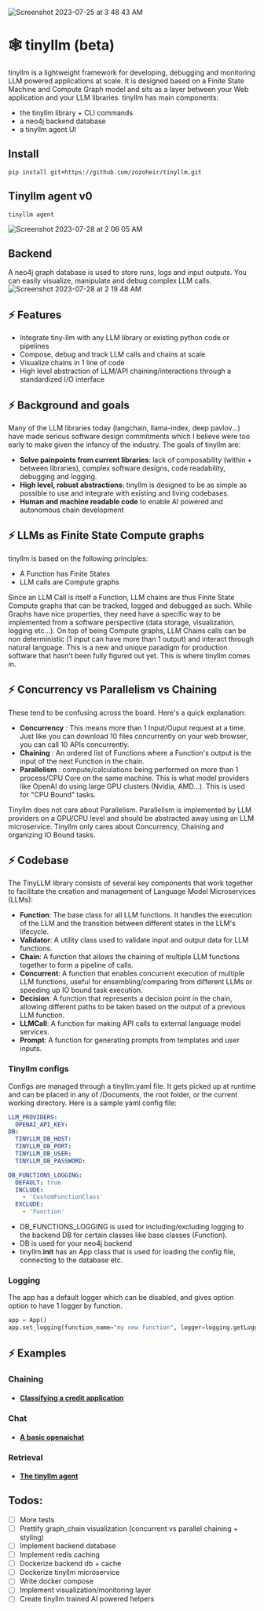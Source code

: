 ![Screenshot 2023-07-25 at 3 48 43 AM](https://github.com/zozoheir/tiny-llm/assets/42655961/f2db0c02-c18c-45a8-8054-6cd4da474e1e)

# 🕸️ tinyllm (beta)
tinyllm is a lightweight framework for developing, debugging and monitoring LLM powered applications at scale. It is designed based on a Finite State Machine and Compute Graph model and sits as a layer between your Web application and your LLM libraries. tinyllm has main components:
- the tinyllm library + CLI commands
- a neo4j backend database
- a tinyllm agent UI


## Install
```
pip install git+https://github.com/zozoheir/tinyllm.git
```

## Tinyllm agent v0
```
tinyllm agent
```
![Screenshot 2023-07-28 at 2 06 05 AM](https://github.com/zozoheir/tinyllm/assets/42655961/7c5a9d62-4c79-499c-9d85-8a9a4a285190)


## Backend
A neo4j graph database is used to store runs, logs and input outputs. You can easily visualize, manipulate and debug complex LLM calls.
![Screenshot 2023-07-28 at 2 19 48 AM](https://github.com/zozoheir/tinyllm/assets/42655961/61c8121e-0909-473e-a475-20626cf6452f)

## ⚡ Features
* Integrate tiny-llm with any LLM library or existing python code or pipelines
* Compose, debug and track LLM calls and chains at scale
* Visualize chains in 1 line of code
* High level abstraction of LLM/API chaining/interactions through a standardized I/O interface

## ⚡ Background and goals
Many of the LLM libraries today (langchain, llama-index, deep pavlov...) have made serious software design commitments which I believe were too early to make given the infancy of the industry.
The goals of tinyllm are:
* **Solve painpoints from current libraries**: lack of composability (within + between libraries), complex software designs, code readability, debugging and logging.
* **High level, robust abstractions**: tinyllm is designed to be as simple as possible to use and integrate with existing and living codebases.
* **Human and machine readable code** to enable AI powered and autonomous chain development

## ⚡ LLMs as Finite State Compute graphs
tinyllm is based on the following principles:
* A Function has Finite States
* LLM calls are Compute graphs

Since an LLM Call is itself a Function, LLM chains are thus Finite State Compute graphs that can be tracked, logged and debugged as such. While Graphs have nice properties, they need have a specific way to be implemented from a software perspective (data storage, visualization, logging etc...).
On top of being Compute graphs, LLM Chains calls can be non deterministic (1 input can have more than 1 output) and interact through natural language. This is a new and unique paradigm for production software that hasn't been fully figured out yet. This is where tinyllm comes in.

## ⚡ Concurrency vs Parallelism vs Chaining
These tend to be confusing across the board. Here's a quick explanation:
- **Concurrency** : This means more than 1 Input/Ouput request at a time. Just like you can download 10 files 
concurrently on your web browser, you can call 10 APIs concurrently.
- **Chaining** : An ordered list of Functions where a Function's output is the input of the next Function in the chain.
- **Parallelism** : compute/calculations being performed on more than 1 process/CPU Core on the same machine. This is what 
model providers like OpenAI do using large GPU clusters (Nvidia, AMD...). This is used for "CPU Bound" tasks.

Tinyllm does not care about Parallelism. Parallelism is implemented by LLM providers
on a GPU/CPU level and should be abstracted away using an LLM microservice.
Tinyllm only cares about Concurrency, Chaining and organizing IO Bound tasks.

## ⚡ Codebase
The TinyLLM library consists of several key components that work together to facilitate the creation and management of Language Model Microservices (LLMs):
* **Function**: The base class for all LLM functions. It handles the execution of the LLM and the transition between different states in the LLM's lifecycle.
* **Validator**: A utility class used to validate input and output data for LLM functions.
* **Chain**: A function that allows the chaining of multiple LLM functions together to form a pipeline of calls.
* **Concurrent**: A function that enables concurrent execution of multiple LLM functions, useful for ensembling/comparing from different LLMs or speeding up IO bound task execution.
* **Decision**: A function that represents a decision point in the chain, allowing different paths to be taken based on the output of a previous LLM function.
* **LLMCall**: A function for making API calls to external language model services.
* **Prompt**: A function for generating prompts from templates and user inputs.


### Tinyllm configs
Configs are managed through a tinyllm.yaml file. It gets picked up at runtime and can be placed in any of /Documents, the root folder, or the current working directory. Here is a sample yaml config file:
```yaml
LLM_PROVIDERS:
  OPENAI_API_KEY: 
DB:
  TINYLLM_DB_HOST: 
  TINYLLM_DB_PORT: 
  TINYLLM_DB_USER: 
  TINYLLM_DB_PASSWORD: 

DB_FUNCTIONS_LOGGING:
  DEFAULT: true
  INCLUDE:
    - 'CustomFunctionClass'
  EXCLUDE:
    - 'Function'
```
* DB_FUNCTIONS_LOGGING is used for including/excluding logging to the backend DB for certain classes like base classes (Function).
* DB is used for your neo4j backend
* tinyllm.__init__ has an App class that is used for loading the config file, connecting to the database etc. 



### Logging
The app has a default logger which can be disabled, and gives option option to have 1 logger by function.
```python
app = App()
app.set_logging(function_name="my new function", logger=logging.getLogger())
```

## ⚡ Examples

### Chaining
* ####  [Classifying a credit application](https://github.com/zozoheir/tiny-llm/blob/main/tinyllm/examples/credit_analysis.py)
### Chat
* ####  [A basic openaichat](https://github.com/zozoheir/tinyllm/blob/main/tinyllm/examples/openai_chat.py)
### Retrieval
* ####  [The tinyllm agent](https://github.com/zozoheir/tinyllm/blob/main/tinyllm/agent.py)

## Todos:
* [ ] More tests
* [ ] Prettify graph_chain visualization (concurrent vs parallel chaining + styling)
* [ ] Implement backend database 
* [ ] Implement redis caching
* [ ] Dockerize backend db + cache
* [ ] Dockerize tinyllm microservice
* [ ] Write docker compose
* [ ] Implement visualization/monitoring layer
* [ ] Create tinyllm trained AI powered helpers
